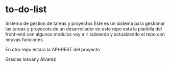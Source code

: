 # to-do-list
Sistema de gestion de tareas y proyectos
Este es un sistema para gestionar las tareas y proyecots de un desarrollador en este repo esta la plantilla del front-end con algunos modulos voy a ir subiendo 
y actualzando el repo con neuvas funciones.

En otro repo estara la API-REST del proyecto

Gracias 
Iosvany Alvarez
